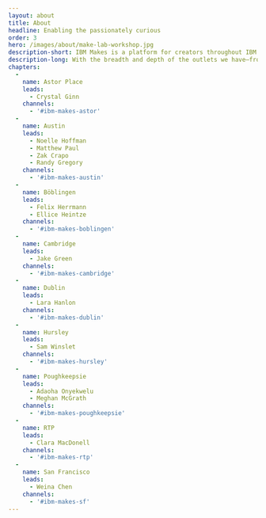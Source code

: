 ```yaml
---
layout: about
title: About
headline: Enabling the passionately curious
order: 3
hero: /images/about/make-lab-workshop.jpg
description-short: IBM Makes is a platform for creators throughout IBM to express themselves and the hobbies that enrich their lives, while also bringing that creative energy back into their careers.
description-long: With the breadth and depth of the outlets we have—from printmaking and circuitry to magazines and radio—we’re enabling every IBMer to dive into creative endeavors without judgment or criticism. People at IBM are curious, and we’re doing our part to allow that curiosity to blossom.
chapters:
  -
    name: Astor Place
    leads:
      - Crystal Ginn
    channels:
      - '#ibm-makes-astor'
  -
    name: Austin
    leads:
      - Noelle Hoffman
      - Matthew Paul
      - Zak Crapo
      - Randy Gregory
    channels:
      - '#ibm-makes-austin'
  -
    name: Böblingen
    leads:
      - Felix Herrmann
      - Ellice Heintze
    channels:
      - '#ibm-makes-boblingen'
  -
    name: Cambridge
    leads:
      - Jake Green
    channels:
      - '#ibm-makes-cambridge'
  -
    name: Dublin
    leads:
      - Lara Hanlon
    channels:
      - '#ibm-makes-dublin'
  -
    name: Hursley
    leads:
      - Sam Winslet
    channels:
      - '#ibm-makes-hursley'
  -
    name: Poughkeepsie
    leads:
      - Adaoha Onyekwelu
      - Meghan McGrath
    channels:
      - '#ibm-makes-poughkeepsie'
  -
    name: RTP
    leads:
      - Clara MacDonell
    channels:
      - '#ibm-makes-rtp'
  -
    name: San Francisco
    leads:
      - Weina Chen
    channels:
      - '#ibm-makes-sf'
---
```

